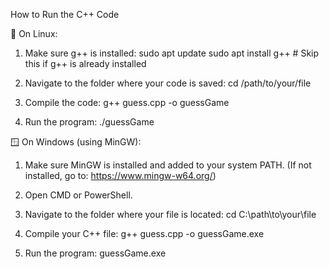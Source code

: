 How to Run the C++ Code

🔧 On Linux:

1. Make sure g++ is installed:
   sudo apt update
   sudo apt install g++   # Skip this if g++ is already installed

2. Navigate to the folder where your code is saved:
   cd /path/to/your/file

3. Compile the code:
   g++ guess.cpp -o guessGame

4. Run the program:
   ./guessGame


🪟 On Windows (using MinGW):

1. Make sure MinGW is installed and added to your system PATH.
   (If not installed, go to: https://www.mingw-w64.org/)

2. Open CMD or PowerShell.

3. Navigate to the folder where your file is located:
   cd C:\path\to\your\file

4. Compile your C++ file:
   g++ guess.cpp -o guessGame.exe

5. Run the program:
   guessGame.exe
